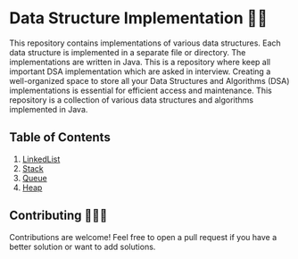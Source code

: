 # Data Structure Implementation 🧑‍💻
 
This repository contains implementations of various data structures. Each data structure is implemented in a separate file or directory. The implementations are written in Java.
This is a repository where keep all important DSA implementation which are asked in interview. Creating a well-organized space to store all your Data Structures and Algorithms (DSA) implementations is essential for efficient access and maintenance. This repository is a collection of various data structures and algorithms implemented in Java.

## Table of Contents

1. [LinkedList](https://github.com/debapriyo007/Data-Structure-Implementation/blob/main/LinkedList/LinkedList.java)
2. [Stack](#stack)
3. [Queue](#queue)
4. [Heap](#binary-search-tree)




## Contributing 🧑🏽‍💻

Contributions are welcome! Feel free to open a pull request if you have a better solution or want to add solutions.




